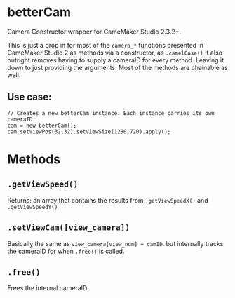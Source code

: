 # betterCam
Camera Constructor wrapper for GameMaker Studio 2.3.2+.

This is just a drop in for most of the `camera_*` functions presented in GameMaker Studio 2 as methods via a constructor, as `.camelCase()`
<pr>It also outright removes having to supply a cameraID for every method. Leaving it down to just providing the arguments.
<pr>Most of the methods are chainable as well.

## Use case:
```gml
// Creates a new betterCam instance. Each instance carries its own cameraID.
cam = new betterCam();
cam.setViewPos(32,32).setViewSize(1280,720).apply();
```
  
# Methods

## `.getViewSpeed()`

Returns: an array that contains the results from `.getViewSpeedX()` and `.getViewSpeedY()`

## `.setViewCam([view_camera])`

Basically the same as `view_camera[view_num] = camID`. but internally tracks the cameraID for when `.free()` is called.

## `.free()`

Frees the internal cameraID.
